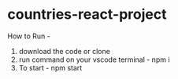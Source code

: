 ﻿# countries-react-project

How to Run - 

1. download the code or clone
2. run command on your vscode terminal - npm i
3. To start - npm start
